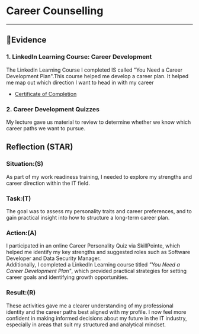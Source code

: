 #  Career Counselling
-----------------------

## 👀Evidence 

### 1. LinkedIn Learning Course: Career Development
The LinkedIn  Learning Course I completed IS called "You Need a Career Development Plan".This course helped me develop a career plan. It helped me map out which direction I want to head in with my career
- [Certificate of Completion](./CertificateOfCompletion_YouNeedaCareerDevelopmentPlan.pdf)

 ### 2. Career Development Quizzes
 My lecture gave us material to review to determine whether we know which career paths we want to pursue.
 



  ## Reflection (STAR)

### Situation:(S)
As part of my work readiness training, I needed to explore my strengths and career direction within the IT field.

### Task:(T)
The goal was to assess my personality traits and career preferences, and to gain practical insight into how to structure a long-term career plan.

### Action:(A)
I participated in an online Career Personality Quiz via SkillPointe, which helped me identify my key strengths and suggested roles such as Software Developer and Data Security Manager.  
Additionally, I completed a LinkedIn Learning course titled *"You Need a Career Development Plan"*, which provided practical strategies for setting career goals and identifying growth opportunities.

### Result:(R)
These activities gave me a clearer understanding of my professional identity and the career paths best aligned with my profile. I now feel more confident in making informed decisions about my future in the IT industry, especially in areas that suit my structured and analytical mindset.
